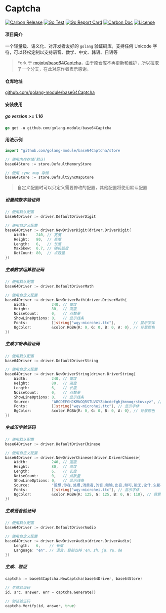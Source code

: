 # Captcha  #

[![Carbon Release](https://img.shields.io/github/release/golang-module/base64Captcha.svg)](https://github.com/golang-module/base64Captcha/releases)
[![Go Test](https://github.com/golang-module/base64Captcha/actions/workflows/test.yml/badge.svg)](https://github.com/golang-module/base64Captcha/actions)
[![Go Report Card](https://goreportcard.com/badge/github.com/golang-module/base64Captcha)](https://goreportcard.com/report/github.com/golang-module/base64Captcha)
[![Carbon Doc](https://img.shields.io/badge/go.dev-reference-brightgreen?logo=go&logoColor=white&style=flat)](https://pkg.go.dev/github.com/golang-module/base64Captcha)
[![License](https://img.shields.io/github/license/golang-module/base64Captcha)](https://github.com/golang-module/base64Captcha/blob/master/LICENSE)

#### 项目简介

一个轻量级、语义化、对开发者友好的 `golang` 验证码库，支持任何 Unicode 字符，可以轻松定制以支持语音、数学、中文、韩语、日语等

> Fork 于 [mojotv/base64Captcha](https://github.com/mojotv/base64Captcha)，由于原仓库不再更新和维护，所以拉取了一个分支，在此对原作者表示感谢。
#### 仓库地址

[github.com/golang-module/base64Captcha](https://github.com/golang-module/base64Captcha "github.com/golang-module/base64Captcha")

#### 安装使用

##### go version >= 1.16

```go
go get -u github.com/golang-module/base64Captcha
```

#### 用法示例

```go
import "github.com/golang-module/base64Captcha/store

// 使用内存存储(默认)
base64Store := store.DefaultMemoryStore

// 使用 sync map 存储
base64Store := store.DefaultSyncMapStore
```
> 自定义配置时可以只定义需要修改的配置，其他配置将使用默认配置

##### 设置纯数字验证码
```go
// 使用默认配置
base64Driver := driver.DefaultDriverDigit

// 使用自定义配置
base64Driver := driver.NewDriverDigit(driver.DriverDigit{
    Width:    240, // 宽度
    Height:   80,  // 高度
    Length:   6,   // 长度
    MaxSkew:  0.7, // 随机弧度
    DotCount: 80,  // 点数量
})
```

##### 生成数学运算验证码
```go
// 使用默认配置
base64Driver := driver.DefaultDriverMath

// 使用自定义配置
base64Driver := driver.NewDriverMath(driver.DriverMath{
    Width:           240, // 宽度
    Height:          80,  // 高度
    NoiseCount:      0,   // 点数量
    ShowLineOptions: 0,   // 显示线条 
    Fonts:           []string{"wqy-microhei.ttc"},        // 显示字体
    BgColor:         &color.RGBA{R: 0, G: 0, B: 0, A: 0}, // 背景颜色
})
```

##### 生成字符串验证码
```go
// 使用默认配置
base64Driver := driver.DefaultDriverString

// 使用自定义配置
base64Driver := driver.NewDriverString(driver.DriverString{
    Width:           240, // 宽度
    Height:          80,  // 高度
    Length:          6,   // 长度
    NoiseCount:      0,   // 点数量
    ShowLineOptions: 0,   // 显示线条
    Source:          "ABCDEFGHJKMNOQRSTUVXYZabcdefghjkmnoqrstuvxyz", // 字符源
    Fonts:           []string{"wqy-microhei.ttc"}, // 显示字体
    BgColor:         &color.RGBA{R: 0, G: 0, B: 0, A: 0}, // 背景颜色
})
```

##### 生成汉字验证码
```go
// 使用默认配置
base64Driver := driver.DefaultDriverChinese

// 使用自定义配置
base64Driver := driver.NewDriverChinese(driver.DriverChinese{
    Width:           240, // 宽度
    Height:          80,  // 高度
    Length:          6,   // 长度
    NoiseCount:      0,   // 点数量
    ShowLineOptions: 0,   // 显示线条
    Source:          "设想,你在,处理,消费者,的音,频输,出音,频可,能无,论什,么都,没有,任何,输出,或者,它可,能是,单声道,立体声,或是,环绕立,体声的,,不想要,的值",  // 字符源
    Fonts:           []string{"wqy-microhei.ttc"}, // 显示字体
    BgColor:         &color.RGBA{R: 125, G: 125, B: 0, A: 118}, // 背景颜色
})
```

##### 生成语音验证码
```go
// 使用默认配置
base64Driver := driver.DefaultDriverAudio

// 使用自定义配置
base64Driver := driver.NewDriverAudio(driver.DriverAudio{
    Length:   6,    // 长度
    Language: "en", // 语言，目前支持：en、zh、ja、ru、de
})
```

##### 生成、验证
```go
captcha := base64Captcha.NewCaptcha(base64Driver, base64Store)

// 生成验证码
id, src, answer, err = captcha.Generate()

// 验证验证码
captcha.Verify(id, answer, true)
```
